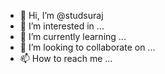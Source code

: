 - 👋 Hi, I’m @studsuraj
- 👀 I’m interested in ...
- 🌱 I’m currently learning ...
- 💞️ I’m looking to collaborate on ...
- 📫 How to reach me ...

<!---
studsuraj/studsuraj is a ✨ special ✨ repository because its `README.md` (this file) appears on your GitHub profile.
You can click the Preview link to take a look at your changes.
--->
